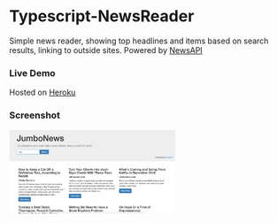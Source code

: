 # Typescript-NewsReader
Simple news reader, showing top headlines and items based on search results, linking to outside sites. Powered by <a href="http://www.newsapi.org">NewsAPI</a>

### Live Demo
Hosted on <a href = "https://jumbonews.herokuapp.com/index.html">Heroku</a>

### Screenshot
<img src = "SS.png" width="300px">
